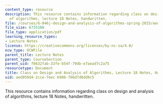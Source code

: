 ```yaml
---
content_type: resource
description: This resource contains information regarding class on design and analysis
  of algorithms, lecture 18 Notes, handwritten.
file: /courses/6-046j-design-and-analysis-of-algorithms-spring-2015/aed959d42cce7eecb98670bd7d0dd9c5_MIT6_046JS15_writtenlec18.pdf
file_size: 6735108
file_type: application/pdf
learning_resource_types:
- Lecture Notes
license: https://creativecommons.org/licenses/by-nc-sa/4.0/
ocw_type: OCWFile
parent_title: Lecture Notes
parent_type: CourseSection
parent_uid: f0632fab-33fe-b54f-79db-e7aead7c2a75
resourcetype: Document
title: Class on Design and Analysis of Algorithms, Lecture 18 Notes, Handwritten
uid: aed959d4-2cce-7eec-b986-70bd7d0dd9c5
---
```

This resource contains information regarding class on design and analysis of algorithms, lecture 18 Notes, handwritten.